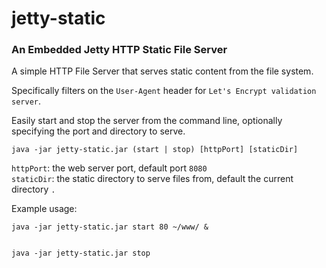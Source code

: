 # jetty-static
### An Embedded Jetty HTTP Static File Server

A simple HTTP File Server that serves static content from the file system.

Specifically filters on the `User-Agent` header for `Let's Encrypt validation server`.

Easily start and stop the server from the command line, optionally specifying the port and directory to serve.

    java -jar jetty-static.jar (start | stop) [httpPort] [staticDir]

  `httpPort`:   the web server port, default port `8080`  
  `staticDir`:  the static directory to serve files from, default the current directory `.`  

Example usage:

    java -jar jetty-static.jar start 80 ~/www/ &


    java -jar jetty-static.jar stop
